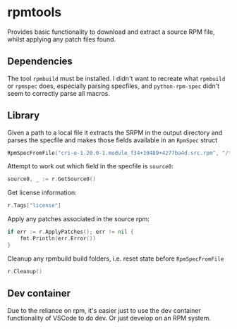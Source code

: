# rpmtools

Provides basic functionality to download and extract a source RPM file, whilst
applying any patch files found.

## Dependencies

The tool `rpmbuild` must be installed. I didn't want to recreate what `rpmbuild`
or `rpmspec` does, especially parsing specfiles, and `python-rpm-spec` didn't
seem to correctly parse all macros.

## Library

Given a path to a local file it extracts the SRPM in the output directory and
parses the specfile and makes those fields available in an `RpmSpec` struct
```go
RpmSpecFromFile("cri-o-1.20.0-1.module_f34+10489+4277ba4d.src.rpm", "/tmp/")
```

Attempt to work out which field in the specfile is `source0`:

```go
source0, _ := r.GetSource0()
```

Get license information: 

```go
r.Tags["license"]
```

Apply any patches associated in the source rpm:

```go
if err := r.ApplyPatches(); err != nil {
    fmt.Println(err.Error())
}
```

Cleanup any rpmbuild build folders, i.e. reset state before `RpmSpecFromFile`

```go
r.Cleanup()
```

## Dev container

Due to the reliance on rpm, it's easier just to use the dev container
functionality of VSCode to do dev. Or just develop on an RPM system.